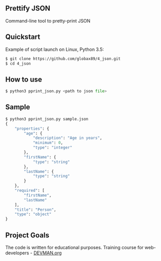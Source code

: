 ## Prettify JSON

Command-line tool to pretty-print JSON 

## Quickstart

Example of script launch on Linux, Python 3.5:
```bash
$ git clone https://github.com/globax89/4_json.git
$ cd 4_json
```

## How to use
```python
$ python3 pprint_json.py <path to json file>
```

## Sample

```python
$ python3 pprint_json.py sample.json
{
    "properties": {
        "age": {
            "description": "Age in years",
            "minimum": 0,
            "type": "integer"
        },
        "firstName": {
            "type": "string"
        },
        "lastName": {
            "type": "string"
        }
    },
    "required": [
        "firstName",
        "lastName"
    ],
    "title": "Person",
    "type": "object"
}
```

## Project Goals

The code is written for educational purposes. Training course for web-developers - [DEVMAN.org](https://devman.org)

